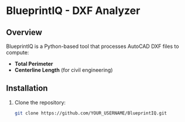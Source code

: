 # BlueprintIQ - DXF Analyzer

## Overview
BlueprintIQ is a Python-based tool that processes AutoCAD DXF files to compute:
- **Total Perimeter**
- **Centerline Length** (for civil engineering)

## Installation
1. Clone the repository:
   ```sh
   git clone https://github.com/YOUR_USERNAME/BlueprintIQ.git
